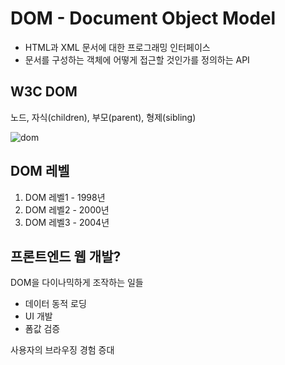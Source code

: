 
# DOM - Document Object Model

* HTML과 XML 문서에 대한 프로그래밍 인터페이스
* 문서를 구성하는 객체에 어떻게 접근할 것인가를 정의하는 API

## W3C DOM

노드, 자식(children), 부모(parent), 형제(sibling)

![dom](http://i.imgur.com/kHfGkqL.png)


## DOM 레벨

1. DOM 레벨1 - 1998년
1. DOM 레벨2 - 2000년
1. DOM 레벨3 - 2004년

## 프론트엔드 웹 개발?

DOM을 다이나믹하게 조작하는 일들

* 데이터 동적 로딩
* UI 개발
* 폼값 검증

사용자의 브라우징 경험 증대
